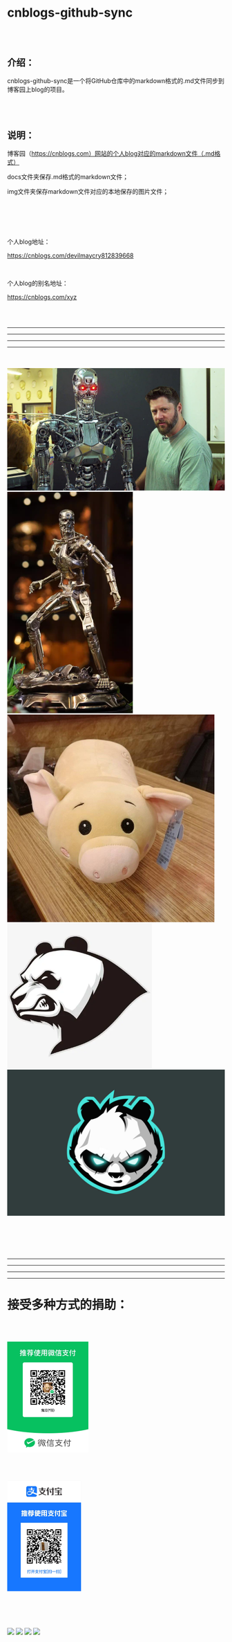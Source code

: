 # cnblogs-github-sync



<br/>
<br/>

## 介绍：
cnblogs-github-sync是一个将GitHub仓库中的markdown格式的.md文件同步到博客园上blog的项目。
<br/>
<br/>
<br/>
<br/>

## 说明：

博客园（https://cnblogs.com）网站的个人blog对应的markdown文件（.md格式）

docs文件夹保存.md格式的markdown文件；

img文件夹保存markdown文件对应的本地保存的图片文件；

<br/>
<br/><br/>
<br/>

个人blog地址：

https://cnblogs.com/devilmaycry812839668

<br/>

个人blog的别名地址：

https://cnblogs.com/xyz

<br/>
<br/>

------

------

------

------

<br/>
<br/>

<img src="./README.assets/1088037-20240725222804254-537183683.jpg" style="zoom: 50%;" />
<br/>

<img src="./README.assets/1088037-20240319131535179-1177443677.png" style="zoom: 50%;" />
<br/>

<img src="./README.assets/1088037-20240223191338256-2070634660.jpg" style="zoom:50%;" />

<br/>

<img src="./README.assets/1088037-20230728201440642-1547631044.webp" alt="https://img2023.cnblogs.com/blog/1088037/202307/1088037-20230728201440642-1547631044.webp" style="zoom: 67%;" />

<br/>

<img src="./README.assets/1088037-20230729143438803-312570209.jpg" alt="https://img2023.cnblogs.com/blog/1088037/202307/1088037-20230729143438803-312570209.jpg" style="zoom:50%;" />

<br/><br/><br/><br/>

------

------

------

------



# 接受多种方式的捐助：

<br/><br/>

<img src="./README.assets/weixin_pay.jpg" alt="微信支付" style="zoom: 25%;" />

<br/><br/>

<img src="./README.assets/ali_pay.jpg" alt="支付宝支付" style="zoom:25%;" />

<br/><br/>
<br/>
<br/>
<img src="https://img.shields.io/badge/cnblogs-devilmaycry812839668-blue"/>
<img src="https://img.shields.io/badge/github-devilmaycry812839668-green"/>
<img src="https://img.shields.io/badge/python-3.7-yellow"/>
<img src="https://img.shields.io/badge/license-MIT-red"/>
<br/>
<br/>